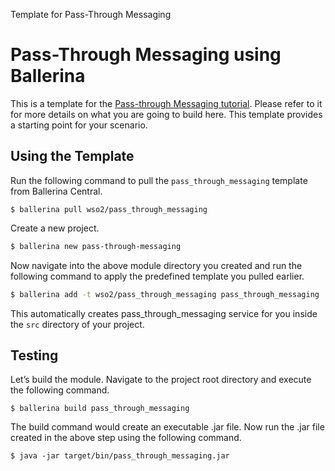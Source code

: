 Template for Pass-Through Messaging

# Pass-Through Messaging using Ballerina

This is a template for the [Pass-through Messaging tutorial](https://ei.docs.wso2.com/en/latest/ballerina-integrator/learn/tutorials/integration-patterns-and-soa/pass-through-messaging/1/). Please refer to it for more details on what you are going to build here. This template provides a starting point for your scenario. 

## Using the Template

Run the following command to pull the `pass_through_messaging` template from Ballerina Central.

```
$ ballerina pull wso2/pass_through_messaging
```

Create a new project.

```bash
$ ballerina new pass-through-messaging
```

Now navigate into the above module directory you created and run the following command to apply the predefined template you pulled earlier.

```bash
$ ballerina add -t wso2/pass_through_messaging pass_through_messaging
```

This automatically creates pass_through_messaging service for you inside the `src` directory of your project.  

## Testing

Let’s build the module. Navigate to the project root directory and execute the following command.
```
$ ballerina build pass_through_messaging
```

The build command would create an executable .jar file. Now run the .jar file created in the above step using the following command.
```
$ java -jar target/bin/pass_through_messaging.jar
```

